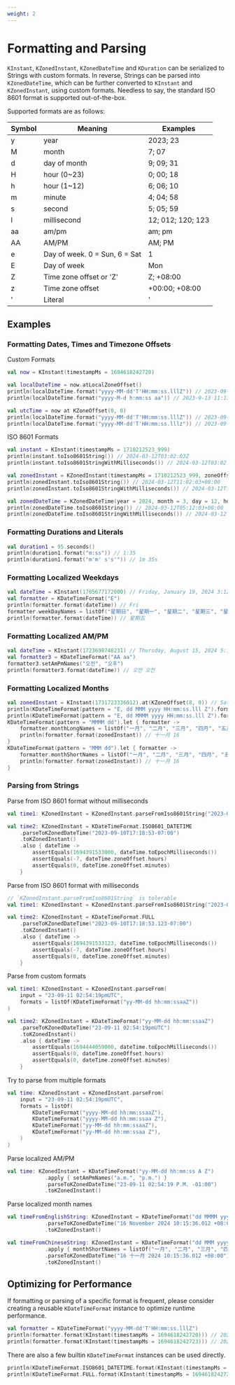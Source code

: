```yaml
---
weight: 2
---
```


# Formatting and Parsing

`KInstant`, `KZonedInstant`, `KZonedDateTime` and `KDuration` can be serialized to Strings with custom formats. In reverse, Strings can be parsed into `KZonedDateTime`, which can be further converted to `KInstant` and `KZonedInstant`, using custom formats. Needless to say, the standard ISO 8601 format is supported out-of-the-box.

Supported formats are as follows:

| Symbol | Meaning                       | Examples          |
|--------|-------------------------------|-------------------|
| y      | year                          | 2023; 23          |
| M      | month                         | 7; 07             |
| d      | day of month                  | 9; 09; 31         |
| H      | hour (0~23)                   | 0; 00; 18         |
| h      | hour (1~12)                   | 6; 06; 10         |
| m      | minute                        | 4; 04; 58         |
| s      | second                        | 5; 05; 59         |
| l      | millisecond                   | 12; 012; 120; 123 |
| aa     | am/pm                         | am; pm            |
| AA     | AM/PM                         | AM; PM            |
| e      | Day of week. 0 = Sun, 6 = Sat | 1                 |
| E      | Day of week                   | Mon               |
| Z      | Time zone offset or 'Z'       | Z; +08:00         |
| z      | Time zone offset              | +00:00; +08:00    |
| '      | Literal                       | '                 |

## Examples

### Formatting Dates, Times and Timezone Offsets

Custom Formats

```kotlin
val now = KInstant(timestampMs = 1694618242720)

val localDateTime = now.atLocalZoneOffset()
println(localDateTime.format("yyyy-MM-dd'T'HH:mm:ss.lllZ")) // 2023-09-13T23:17:22.720+08:00
println(localDateTime.format("yyyy-M-d h:mm:ss aa")) // 2023-9-13 11:17:22 pm

val utcTime = now at KZoneOffset(0, 0)
println(localDateTime.format("yyyy-MM-dd'T'HH:mm:ss.lllZ")) // 2023-09-13T15:17:22.720Z
println(localDateTime.format("yyyy-MM-dd'T'HH:mm:ss.lllz")) // 2023-09-13T15:17:22.720+00:00
```

ISO 8601 Formats

```kotlin
val instant = KInstant(timestampMs = 1710212523_999)
println(instant.toIso8601String()) // 2024-03-12T03:02:03Z
println(instant.toIso8601StringWithMilliseconds()) // 2024-03-12T03:02:03.999Z

val zonedInstant = KZonedInstant(timestampMs = 1710212523_999, zoneOffset = KZoneOffset(hours = 8, minutes = 0))
println(zonedInstant.toIso8601String()) // 2024-03-12T11:02:03+08:00
println(zonedInstant.toIso8601StringWithMilliseconds()) // 2024-03-12T11:02:03.999+08:00

val zonedDateTime = KZonedDateTime(year = 2024, month = 3, day = 12, hour = 5, minute = 12, second = 3, millisecond = 999, zoneOffset = KZoneOffset(hours = 8, minutes = 0))
println(zonedDateTime.toIso8601String()) // 2024-03-12T05:12:03+08:00
println(zonedDateTime.toIso8601StringWithMilliseconds()) // 2024-03-12T05:12:03.999+08:00
```

### Formatting Durations and Literals

```kotlin
val duration1 = 95.seconds()
println(duration1.format("m:ss")) // 1:35
println(duration1.format("m'm' s's'")) // 1m 35s
```

### Formatting Localized Weekdays
```kotlin
val dateTime = KInstant(1705677172000) // Friday, January 19, 2024 3:12:52 PM GMT
val formatter = KDateTimeFormat("E")
println(formatter.format(dateTime)) // Fri
formatter.weekDayNames = listOf("星期日", "星期一", "星期二", "星期三", "星期四", "星期五", "星期六")
println(formatter.format(dateTime)) // 星期五
```

### Formatting Localized AM/PM
```kotlin
val dateTime = KInstant(1723698748231) // Thursday, August 15, 2024 5:12:28 AM GMT
val formatter3 = KDateTimeFormat("AA aa")
formatter3.setAmPmNames("오전", "오후")
println(formatter3.format(dateTime)) // 오전 오전
```

### Formatting Localized Months
```kotlin
val zonedInstant = KInstant(1731723336012).at(KZoneOffset(8, 0)) // Sat, 16 Nov 2024 10:15:36.012 HKT
println(KDateTimeFormat(pattern = "E, dd MMM yyyy HH:mm:ss.lll Z").format(zonedInstant)) // Sat, 16 Nov 2024 10:15:36.012 +08:00
println(KDateTimeFormat(pattern = "E, dd MMMM yyyy HH:mm:ss.lll Z").format(zonedInstant)) // Sat, 16 November 2024 10:15:36.012 +08:00
KDateTimeFormat(pattern = "MMMM dd").let { formatter ->
    formatter.monthLongNames = listOf("一月", "二月", "三月", "四月", "五月", "六月", "七月", "八月", "九月", "十月", "十一月", "十二月")
    println(formatter.format(zonedInstant)) // 十一月 16
}
KDateTimeFormat(pattern = "MMM dd").let { formatter ->
    formatter.monthShortNames = listOf("一月", "二月", "三月", "四月", "五月", "六月", "七月", "八月", "九月", "十月", "十一月", "十二月")
    println(formatter.format(zonedInstant)) // 十一月 16
}
```

### Parsing from Strings

Parse from ISO 8601 format without milliseconds

```kotlin
val time1: KZonedInstant = KZonedInstant.parseFromIso8601String("2023-09-10T17:18:53-07:00")

val time2: KZonedInstant = KDateTimeFormat.ISO8601_DATETIME
    .parseToKZonedDateTime("2023-09-10T17:18:53-07:00")
    .toKZonedInstant()
    .also { dateTime ->
        assertEquals(1694391533000, dateTime.toEpochMilliseconds())
        assertEquals(-7, dateTime.zoneOffset.hours)
        assertEquals(0, dateTime.zoneOffset.minutes)
    }
```

Parse from ISO 8601 format with milliseconds

```kotlin
// `KZonedInstant.parseFromIso8601String` is tolerable
val time1: KZonedInstant = KZonedInstant.parseFromIso8601String("2023-09-10T17:18:53.123-07:00")

val time2: KZonedInstant = KDateTimeFormat.FULL
    .parseToKZonedDateTime("2023-09-10T17:18:53.123-07:00")
    .toKZonedInstant()
    .also { dateTime ->
        assertEquals(1694391533123, dateTime.toEpochMilliseconds())
        assertEquals(-7, dateTime.zoneOffset.hours)
        assertEquals(0, dateTime.zoneOffset.minutes)
    }
```

Parse from custom formats

```kotlin
val time1: KZonedInstant = KZonedInstant.parseFrom(
    input = "23-09-11 02:54:19pmUTC",
    formats = listOf(KDateTimeFormat("yy-MM-dd hh:mm:ssaaZ"))
)

val time2: KZonedInstant = KDateTimeFormat("yy-MM-dd hh:mm:ssaaZ")
    .parseToKZonedDateTime("23-09-11 02:54:19pmUTC")
    .toKZonedInstant()
    .also { dateTime ->
        assertEquals(1694444059000, dateTime.toEpochMilliseconds())
        assertEquals(0, dateTime.zoneOffset.hours)
        assertEquals(0, dateTime.zoneOffset.minutes)
    }
```

Try to parse from multiple formats
```kotlin
val time: KZonedInstant = KZonedInstant.parseFrom(
    input = "23-09-11 02:54:19pmUTC",
    formats = listOf(
        KDateTimeFormat("yyyy-MM-dd hh:mm:ssaaZ"),
        KDateTimeFormat("yyyy-MM-dd hh:mm:ssaa Z"),
        KDateTimeFormat("yy-MM-dd hh:mm:ssaaZ"),
        KDateTimeFormat("yy-MM-dd hh:mm:ssaa Z"),
    )
)
```

Parse localized AM/PM
```kotlin
val time: KZonedInstant = KDateTimeFormat("yy-MM-dd hh:mm:ss A Z")
            .apply { setAmPmNames("a.m.", "p.m.") }
            .parseToKZonedDateTime("23-09-11 02:54:19 P.M. -01:00")
            .toKZonedInstant()
```

Parse localized month names
```kotlin
val timeFromEnglishString: KZonedInstant = KDateTimeFormat("dd MMMM yyyy HH:mm:ss.lll Z")
            .parseToKZonedDateTime("16 November 2024 10:15:36.012 +08:00")
            .toKZonedInstant()

val timeFromChineseString: KZonedInstant = KDateTimeFormat("dd MMM yyyy HH:mm:ss.lll Z")
            .apply { monthShortNames = listOf("一月", "二月", "三月", "四月", "五月", "六月", "七月", "八月", "九月", "十月", "十一月", "十二月") }
            .parseToKZonedDateTime("16 十一月 2024 10:15:36.012 +08:00")
            .toKZonedInstant()
```

## Optimizing for Performance

If formatting or parsing of a specific format is frequent, please consider creating a reusable `KDateTimeFormat` instance to optimize runtime performance.

```kotlin
val formatter = KDateTimeFormat("yyyy-MM-dd'T'HH:mm:ss.lllZ")
println(formatter.format(KInstant(timestampMs = 1694618242720))) // 2023-09-13T23:17:22.720+08:00
println(formatter.format(KInstant(timestampMs = 1694618242723))) // 2023-09-13T23:17:22.723+08:00
```

There are also a few builtin `KDateTimeFormat` instances can be used directly.

```kotlin
println(KDateTimeFormat.ISO8601_DATETIME.format(KInstant(timestampMs = 1694618242720))) // 2023-09-13T23:17:22+08:00
println(KDateTimeFormat.FULL.format(KInstant(timestampMs = 1694618242720))) // 2023-09-13T23:17:22.720+08:00
```
